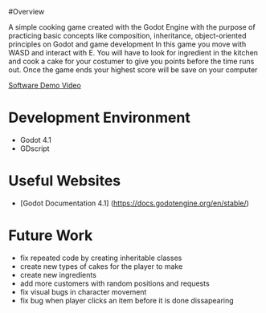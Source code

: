 #Overview

A simple cooking game created with the Godot Engine with the purpose of practicing basic concepts like composition, inheritance, object-oriented principles on Godot and game development
In this game you move with WASD and interact with E. You will have to look for ingredient in the kitchen
and cook a cake for your costumer to give you points before the time runs out. Once the game ends your highest score will be save on your computer


[Software Demo Video](http://youtube.link.goes.here)

# Development Environment

- Godot 4.1
- GDscript

# Useful Websites

- [Godot Documentation 4.1] (https://docs.godotengine.org/en/stable/)

# Future Work

- fix repeated code by creating inheritable classes
- create new types of cakes for the player to make
- create new ingredients
- add more customers with random positions and requests
- fix visual bugs in character movement
- fix bug when player clicks an item before it is done dissapearing
